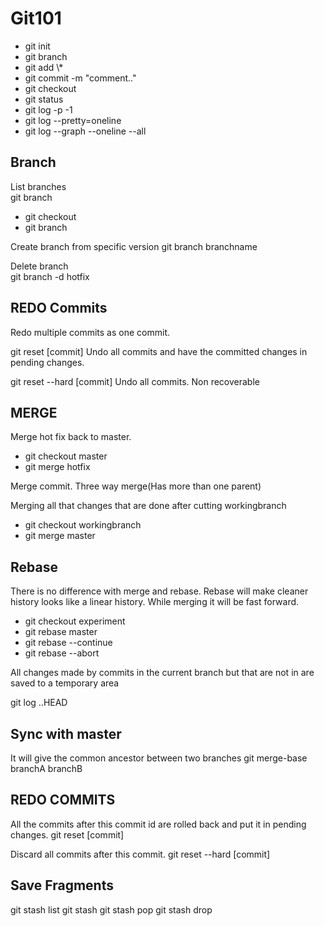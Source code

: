 # Git101

 <ul>
<li>git init</li>
<li>git branch</li>
<li>git add \*</li>
<li>git commit -m "comment.."</li>
<li>git checkout <branchname></li>
<li>git status</li>
<li>git log -p -1</li>
<li>git log --pretty=oneline</li>
<li>git log --graph --oneline --all</li>
 </ul>

## Branch

List branches <br/>
git branch

 <ul>
<li>git checkout <FromBranchName-That you want to create from></li>
<li>git branch <newbranchname></li>
 </ul>

 Create branch from specific version
 git branch branchname <sha1-of-commit>

Delete branch <br/>
git branch -d hotfix

## REDO Commits

Redo multiple commits as one commit.

git reset [commit]
Undo all commits and have the committed changes in pending changes.

git reset --hard [commit]
Undo all commits. Non recoverable

## MERGE

Merge hot fix back to master.

<ul>
    <li>git checkout master</li>
    <li>git merge hotfix</li>
</ul>

Merge commit. Three way merge(Has more than one parent)

Merging all that changes that are done after cutting workingbranch

<ul>
    <li>git checkout workingbranch</li>
    <li>git merge master</li>
</ul>

## Rebase

There is no difference with merge and rebase. Rebase will make cleaner history looks like a linear history.
While merging it will be fast forward.

<ul>
    <li>git checkout experiment</li>
    <li>git rebase master</li>
    <li>git rebase --continue</li>
    <li>git rebase --abort</li>
</ul>

 All changes made by commits in the current branch but that are not in <upstream> are saved to a temporary area

 git log <upstream>..HEAD

## Sync with master

It will give the common ancestor between two branches
 git merge-base  branchA  branchB

## REDO COMMITS

All the commits after this commit id are rolled back and put it in pending changes.
git reset [commit]

Discard all commits after this commit.
git reset --hard [commit]

## Save Fragments

git stash list
git stash
git stash pop
git stash drop